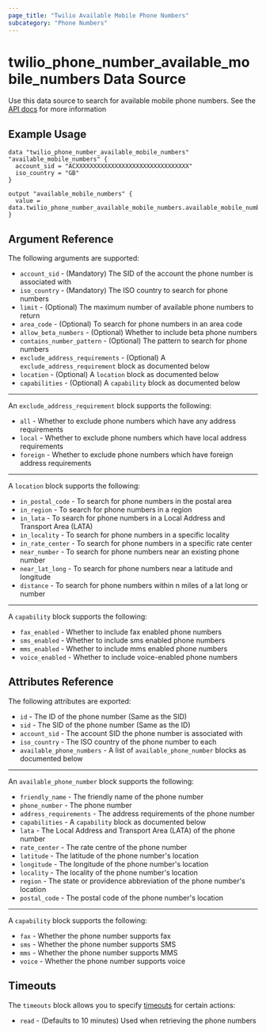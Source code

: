 ```yaml
---
page_title: "Twilio Available Mobile Phone Numbers"
subcategory: "Phone Numbers"
---
```


# twilio_phone_number_available_mobile_numbers Data Source

Use this data source to search for available mobile phone numbers. See the [API docs](https://www.twilio.com/docs/phone-numbers/api/availablephonenumber-mobile-resource) for more information

## Example Usage

```hcl
data "twilio_phone_number_available_mobile_numbers" "available_mobile_numbers" {
  account_sid = "ACXXXXXXXXXXXXXXXXXXXXXXXXXXXXXXXX"
  iso_country = "GB"
}

output "available_mobile_numbers" {
  value = data.twilio_phone_number_available_mobile_numbers.available_mobile_numbers.available_phone_numbers
}
```

## Argument Reference

The following arguments are supported:

- `account_sid` - (Mandatory) The SID of the account the phone number is associated with
- `iso_country` - (Mandatory) The ISO country to search for phone numbers
- `limit` - (Optional) The maximum number of available phone numbers to return
- `area_code` - (Optional) To search for phone numbers in an area code
- `allow_beta_numbers` - (Optional) Whether to include beta phone numbers
- `contains_number_pattern` - (Optional) The pattern to search for phone numbers
- `exclude_address_requirements` - (Optional) A `exclude_address_requirement` block as documented below
- `location` - (Optional) A `location` block as documented below
- `capabilities` - (Optional) A `capability` block as documented below

---

An `exclude_address_requirement` block supports the following:

- `all` - Whether to exclude phone numbers which have any address requirements
- `local` - Whether to exclude phone numbers which have local address requirements
- `foreign` - Whether to exclude phone numbers which have foreign address requirements

---

A `location` block supports the following:

- `in_postal_code` - To search for phone numbers in the postal area
- `in_region` - To search for phone numbers in a region
- `in_lata` - To search for phone numbers in a Local Address and Transport Area (LATA)
- `in_locality` - To search for phone numbers in a specific locality
- `in_rate_center` - To search for phone numbers in a specific rate center
- `near_number` - To search for phone numbers near an existing phone number
- `near_lat_long` - To search for phone numbers near a latitude and longitude
- `distance` - To search for phone numbers within n miles of a lat long or number

---

A `capability` block supports the following:

- `fax_enabled` - Whether to include fax enabled phone numbers
- `sms_enabled` - Whether to include sms enabled phone numbers
- `mms_enabled` - Whether to include mms enabled phone numbers
- `voice_enabled` - Whether to include voice-enabled phone numbers

## Attributes Reference

The following attributes are exported:

- `id` - The ID of the phone number (Same as the SID)
- `sid` - The SID of the phone number (Same as the ID)
- `account_sid` - The account SID the phone number is associated with
- `iso_country` - The ISO country of the phone number to each
- `available_phone_numbers` - A list of `available_phone_number` blocks as documented below

---

An `available_phone_number` block supports the following:

- `friendly_name` - The friendly name of the phone number
- `phone_number` - The phone number
- `address_requirements` - The address requirements of the phone number
- `capabilities` - A `capability` block as documented below
- `lata` - The Local Address and Transport Area (LATA) of the phone number
- `rate_center` - The rate centre of the phone number
- `latitude` - The latitude of the phone number's location
- `longitude` - The longitude of the phone number's location
- `locality` - The locality of the phone number's location
- `region` - The state or providence abbreviation of the phone number's location
- `postal_code` - The postal code of the phone number's location

---

A `capability` block supports the following:

- `fax` - Whether the phone number supports fax
- `sms` - Whether the phone number supports SMS
- `mms` - Whether the phone number supports MMS
- `voice` - Whether the phone number supports voice

## Timeouts

The `timeouts` block allows you to specify [timeouts](https://www.terraform.io/docs/configuration/resources.html#timeouts) for certain actions:

- `read` - (Defaults to 10 minutes) Used when retrieving the phone numbers
